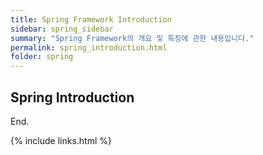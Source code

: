 ```yaml
---
title: Spring Framework Introduction
sidebar: spring_sidebar
summary: "Spring Framework의 개요 및 특징에 관한 내용입니다."
permalink: spring_introduction.html
folder: spring
---
```


## Spring Introduction


End.

{% include links.html %}
